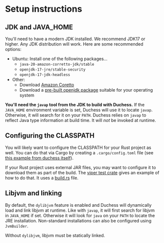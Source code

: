 # Setup instructions

## JDK and JAVA_HOME

You'll need to have a modern JDK installed. We recommend JDK17 or higher. Any JDK distribution will work. Here are some recommended options:

* Ubuntu: Install one of the following packages...
    * `java-20-amazon-corretto-jdk/stable`
    * `openjdk-17-jre/stable-security`
    * `openjdk-17-jdk-headless` 
* Other:
    * Download [Amazon Coretto](https://aws.amazon.com/corretto/?filtered-posts.sort-by=item.additionalFields.createdDate&filtered-posts.sort-order=desc)
    * Download a [pre-built openjdk package](https://openjdk.org/install/) suitable for your operating system

**You'll need the `javap` tool from the JDK to build with Duchess.**  If the `JAVA_HOME` environment variable is set, Duchess will use it to locate `javap`. Otherwise, it will search for it on your `PATH`. Duchess relies on `javap` to reflect Java type information at build time. It will *not* be invoked at runtime.

## Configuring the CLASSPATH

You will likely want to configure the CLASSPATH for your Rust project as well. You can do that via Cargo by creating a `.cargo/config.toml` file (see [this example from duchess itself](https://github.com/duchess-rs/duchess/blob/main/.cargo/config.toml)).

If your Rust project uses external JAR files, you may want to configure it to download them as part of the build. The [viper test crate](https://github.com/duchess-rs/duchess/tree/main/test-crates/viper) gives an example of how to do that. It uses a [build.rs](https://github.com/duchess-rs/duchess/blob/main/test-crates/viper/build.rs) file.

## Libjvm and linking

By default, the `dylibjvm` feature is enabled and Duchess will dynamically load and link libjvm at runtime. Like with `javap`, it will first search for libjvm in `JAVA_HOME` if set. Otherwise it will look for `java` on your `PATH` to locate the JRE installation. Non-standard installations can also be configured using `JvmBuilder`.

Without `dylibjvm`, libjvm must be statically linked.